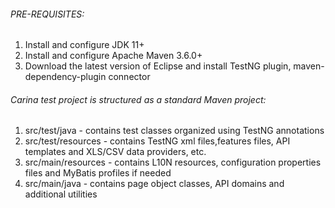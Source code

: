 ###### PRE-REQUISITES:
1. Install and configure JDK 11+
2. Install and configure Apache Maven 3.6.0+
3. Download the latest version of Eclipse and install TestNG plugin, maven-dependency-plugin connector

###### Carina test project is structured as a standard Maven project:

1. src/test/java - contains test classes organized using TestNG annotations
2. src/test/resources - contains TestNG xml files,features files, API templates and XLS/CSV data providers, etc.
3. src/main/resources - contains L10N resources, configuration properties files and MyBatis profiles if needed
4. src/main/java - contains page object classes, API domains and additional utilities



